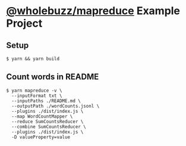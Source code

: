 # [@wholebuzz/mapreduce](https://www.npmjs.com/package/@wholebuzz/mapreduce) Example Project

## Setup

```console
$ yarn && yarn build
```

## Count words in README

```console
$ yarn mapreduce -v \
  --inputFormat txt \
  --inputPaths ./README.md \
  --outputPath ./wordCounts.jsonl \
  --plugins ./dist/index.js \
  --map WordCountMapper \
  --reduce SumCountsReducer \
  --combine SumCountsReducer \
  --plugins ./dist/index.js \
  -D valueProperty=value
```
